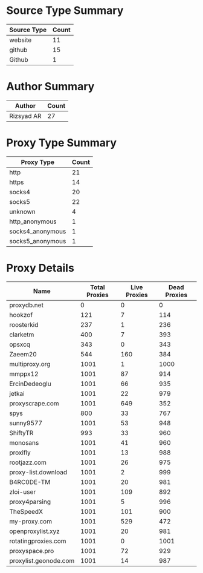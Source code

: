 # Source Type Summary

| Source Type | Count |
|-------------|-------|
| website | 11 |
| github | 15 |
| Github | 1 |


# Author Summary

| Author | Count |
|--------|-------|
| Rizsyad AR | 27 |


# Proxy Type Summary

| Proxy Type | Count |
|------------|-------|
| http | 21 |
| https | 14 |
| socks4 | 20 |
| socks5 | 22 |
| unknown | 4 |
| http_anonymous | 1 |
| socks4_anonymous | 1 |
| socks5_anonymous | 1 |


# Proxy Details

| Name | Total Proxies | Live Proxies | Dead Proxies |
|------|---------------|--------------|---------------|
| proxydb.net | 0 | 0 | 0 |
| hookzof | 121 | 7 | 114 |
| roosterkid | 237 | 1 | 236 |
| clarketm | 400 | 7 | 393 |
| opsxcq | 343 | 0 | 343 |
| Zaeem20 | 544 | 160 | 384 |
| multiproxy.org | 1001 | 1 | 1000 |
| mmppx12 | 1001 | 87 | 914 |
| ErcinDedeoglu | 1001 | 66 | 935 |
| jetkai | 1001 | 22 | 979 |
| proxyscrape.com | 1001 | 649 | 352 |
| spys | 800 | 33 | 767 |
| sunny9577 | 1001 | 53 | 948 |
| ShiftyTR | 993 | 33 | 960 |
| monosans | 1001 | 41 | 960 |
| proxifly | 1001 | 13 | 988 |
| rootjazz.com | 1001 | 26 | 975 |
| proxy-list.download | 1001 | 2 | 999 |
| B4RC0DE-TM | 1001 | 20 | 981 |
| zloi-user | 1001 | 109 | 892 |
| proxy4parsing | 1001 | 5 | 996 |
| TheSpeedX | 1001 | 101 | 900 |
| my-proxy.com | 1001 | 529 | 472 |
| openproxylist.xyz | 1001 | 20 | 981 |
| rotatingproxies.com | 1001 | 0 | 1001 |
| proxyspace.pro | 1001 | 72 | 929 |
| proxylist.geonode.com | 1001 | 14 | 987 |
